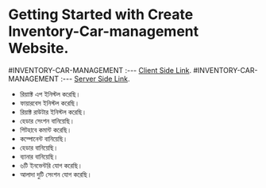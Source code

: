 # Getting Started with Create Inventory-Car-management Website.

#INVENTORY-CAR-MANAGEMENT :--- [Client Side Link](https://github.com/ProgrammingHeroWC4/warehouse-management-client-side-mdhasan-999).
#INVENTORY-CAR-MANAGEMENT :--- [Server Side Link](https://github.com/ProgrammingHeroWC4/warehouse-management-server-side-mdhasan-999).

* রিয়াাক্ট এপ ইনিস্টল করেছি।
* ফায়ারবেস ইনিস্টল করেছি। 
* রিয়াক্ট রাউটার ইনিস্টল করেছি।
* হেডার সেংশন বানিয়েছি। 
* গিটহাবে কমান্ট করেছি।
* কম্পোনেন্ট বানিয়েছি।
* হেডার বানিয়েছি।
* ব্যানার বানিয়েছি।
* ৬টি ইনভেন্টরি যোগ করেছি।
* আলাদা দুটি সেংশন যোগ করেছি।

